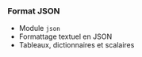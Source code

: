 ### Format JSON

* Module `json`
* Formattage textuel en JSON
* Tableaux, dictionnaires et scalaires
